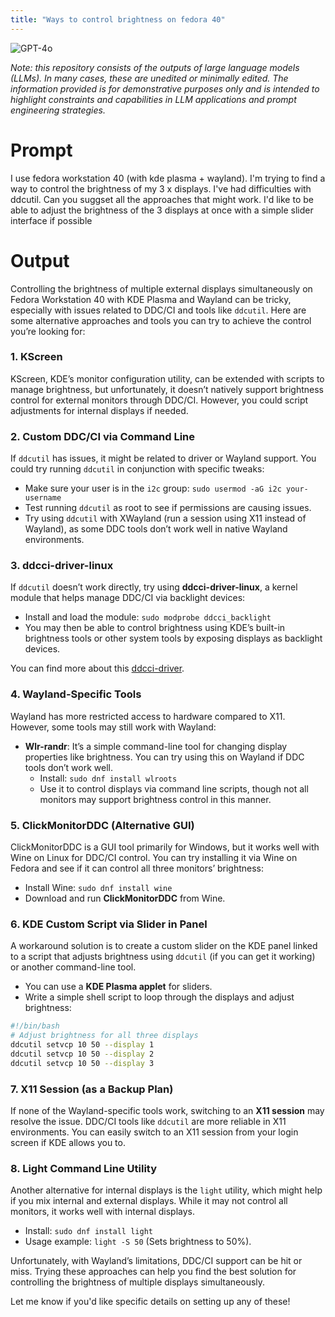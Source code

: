```yaml
---
title: "Ways to control brightness on fedora 40"
---
```

![GPT-4o](https://img.shields.io/badge/GPT--4o-3333FF?style=for-the-badge&logo=openai&logoColor=white)



*Note: this repository consists of the outputs of large language models (LLMs). In many cases, these are unedited or minimally edited. The information provided is for demonstrative purposes only and is intended to highlight constraints and capabilities in LLM applications and prompt engineering strategies.*


# Prompt

I use fedora workstation 40 (with kde plasma + wayland). I'm trying to find a way to control the brightness of my 3 x displays. I've had difficulties with ddcutil. Can you suggset all the approaches that might work. I'd like to be able to adjust the brightness of the 3 displays at once with a simple slider interface if possible

# Output

Controlling the brightness of multiple external displays simultaneously on Fedora Workstation 40 with KDE Plasma and Wayland can be tricky, especially with issues related to DDC/CI and tools like `ddcutil`. Here are some alternative approaches and tools you can try to achieve the control you’re looking for:

### 1. **KScreen**
KScreen, KDE’s monitor configuration utility, can be extended with scripts to manage brightness, but unfortunately, it doesn’t natively support brightness control for external monitors through DDC/CI. However, you could script adjustments for internal displays if needed.

### 2. **Custom DDC/CI via Command Line**
If `ddcutil` has issues, it might be related to driver or Wayland support. You could try running `ddcutil` in conjunction with specific tweaks:
- Make sure your user is in the `i2c` group: `sudo usermod -aG i2c your-username`
- Test running `ddcutil` as root to see if permissions are causing issues.
- Try using `ddcutil` with XWayland (run a session using X11 instead of Wayland), as some DDC tools don’t work well in native Wayland environments.

### 3. **ddcci-driver-linux**
If `ddcutil` doesn’t work directly, try using **ddcci-driver-linux**, a kernel module that helps manage DDC/CI via backlight devices:
   - Install and load the module: `sudo modprobe ddcci_backlight`
   - You may then be able to control brightness using KDE’s built-in brightness tools or other system tools by exposing displays as backlight devices.

   You can find more about this [ddcci-driver](https://github.com/udevbe/ddcci-driver-linux).

### 4. **Wayland-Specific Tools**
Wayland has more restricted access to hardware compared to X11. However, some tools may still work with Wayland:
- **Wlr-randr**: It’s a simple command-line tool for changing display properties like brightness. You can try using this on Wayland if DDC tools don’t work well.
   - Install: `sudo dnf install wlroots`
   - Use it to control displays via command line scripts, though not all monitors may support brightness control in this manner.

### 5. **ClickMonitorDDC (Alternative GUI)**
ClickMonitorDDC is a GUI tool primarily for Windows, but it works well with Wine on Linux for DDC/CI control. You can try installing it via Wine on Fedora and see if it can control all three monitors’ brightness:
   - Install Wine: `sudo dnf install wine`
   - Download and run **ClickMonitorDDC** from Wine.

### 6. **KDE Custom Script via Slider in Panel**
A workaround solution is to create a custom slider on the KDE panel linked to a script that adjusts brightness using `ddcutil` (if you can get it working) or another command-line tool.
   - You can use a **KDE Plasma applet** for sliders.
   - Write a simple shell script to loop through the displays and adjust brightness:
   
```bash
#!/bin/bash
# Adjust brightness for all three displays
ddcutil setvcp 10 50 --display 1
ddcutil setvcp 10 50 --display 2
ddcutil setvcp 10 50 --display 3
```

### 7. **X11 Session (as a Backup Plan)**
If none of the Wayland-specific tools work, switching to an **X11 session** may resolve the issue. DDC/CI tools like `ddcutil` are more reliable in X11 environments. You can easily switch to an X11 session from your login screen if KDE allows you to.

### 8. **Light Command Line Utility**
Another alternative for internal displays is the `light` utility, which might help if you mix internal and external displays. While it may not control all monitors, it works well with internal displays.
   - Install: `sudo dnf install light`
   - Usage example: `light -S 50` (Sets brightness to 50%).

Unfortunately, with Wayland’s limitations, DDC/CI support can be hit or miss. Trying these approaches can help you find the best solution for controlling the brightness of multiple displays simultaneously.

Let me know if you'd like specific details on setting up any of these!